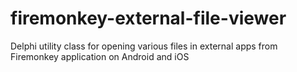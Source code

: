 # firemonkey-external-file-viewer
Delphi utility class for opening various files in external apps from Firemonkey application on Android and iOS
